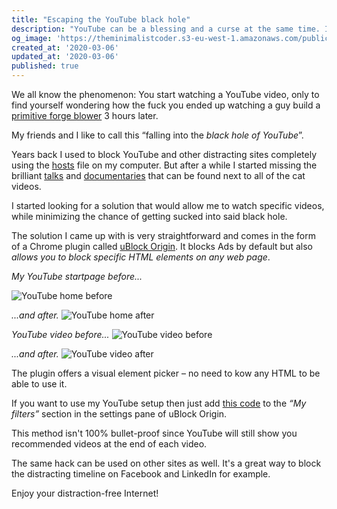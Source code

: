 ```yaml
---
title: "Escaping the YouTube black hole"
description: "YouTube can be a blessing and a curse at the same time. I've always struggled with that platform in terms of consuming too much stuff. On one hand you can watch amazing documentaries, on the other hand the recommended list tries to keep your attention on the plattform as long as possible. Let's reclaim our time using a simple hack..."
og_image: 'https://theminimalistcoder.s3-eu-west-1.amazonaws.com/public/youtube-index-before.jpg'
created_at: '2020-03-06'
updated_at: '2020-03-06'
published: true
---
```


We all know the phenomenon: You start watching a YouTube video, only to find yourself wondering how the fuck you ended up watching a guy build a [primitive forge blower](https://www.youtube.com/watch?v=VVV4xeWBIxE) 3 hours later.

My friends and I like to call this “falling into the *black hole of YouTube*”.

Years back I used to block YouTube and other distracting sites completely using the [hosts](https://en.wikipedia.org/wiki/Hosts_(file)) file on my computer. But after a while I started missing the brilliant [talks](https://www.youtube.com/watch?v=f-wWBGo6a2w) and [documentaries](https://www.youtube.com/watch?v=1t0CkzD-Bv8) that can be found next to all of the cat videos.

I started looking for a solution that would allow me to watch specific videos, while minimizing the chance of getting sucked into said black hole.

The solution I came up with is very straightforward and comes in the form of a Chrome plugin called [uBlock Origin](https://chrome.google.com/webstore/detail/ublock-origin/cjpalhdlnbpafiamejdnhcphjbkeiagm/related?hl=en). It blocks Ads by default but also *allows you to block specific HTML elements on any web page*.

*My YouTube startpage before...*

![YouTube home before](https://theminimalistcoder.s3-eu-west-1.amazonaws.com/public/youtube-index-before.jpg)

*...and after.*
![YouTube home after](https://theminimalistcoder.s3-eu-west-1.amazonaws.com/public/youtube-index-after.jpg)

*YouTube video before...*
![YouTube video before](https://theminimalistcoder.s3-eu-west-1.amazonaws.com/public/youtube-show-before.jpg)

*...and after.*
![YouTube video after](https://theminimalistcoder.s3-eu-west-1.amazonaws.com/public/youtube-show-after.jpg)

The plugin offers a visual element picker – no need to kow any HTML to be able to use it.

If you want to use my YouTube setup then just add [this code](https://gist.github.com/therod/cda3f062c58a471fae35e43df5d3df5b#file-ublock-youtube-txt) to the *“My filters”* section in the settings pane of uBlock Origin.

<script src="https://gist.github.com/therod/cda3f062c58a471fae35e43df5d3df5b.js"></script>

This method isn't 100% bullet-proof since YouTube will still show you recommended videos at the end of each video.

The same hack can be used on other sites as well. It's a great way to block the distracting timeline on Facebook and LinkedIn for example.

Enjoy your distraction-free Internet!
